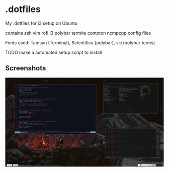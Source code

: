 #   .dotfiles

My .dotfiles for i3 setup on Ubuntu

contains zsh vim rofi i3 polybar termite compton ncmpcpp config files 

Fonts used: Tamsyn (Terminal), Scientifica (polybar), siji (polybar-icons)

TODO make a automated setup script to install

Screenshots
------------
![home-screen](https://github.com/Wolfattackx/.dotfiles/blob/master/screenshots/dotfile_screenshot.png)

